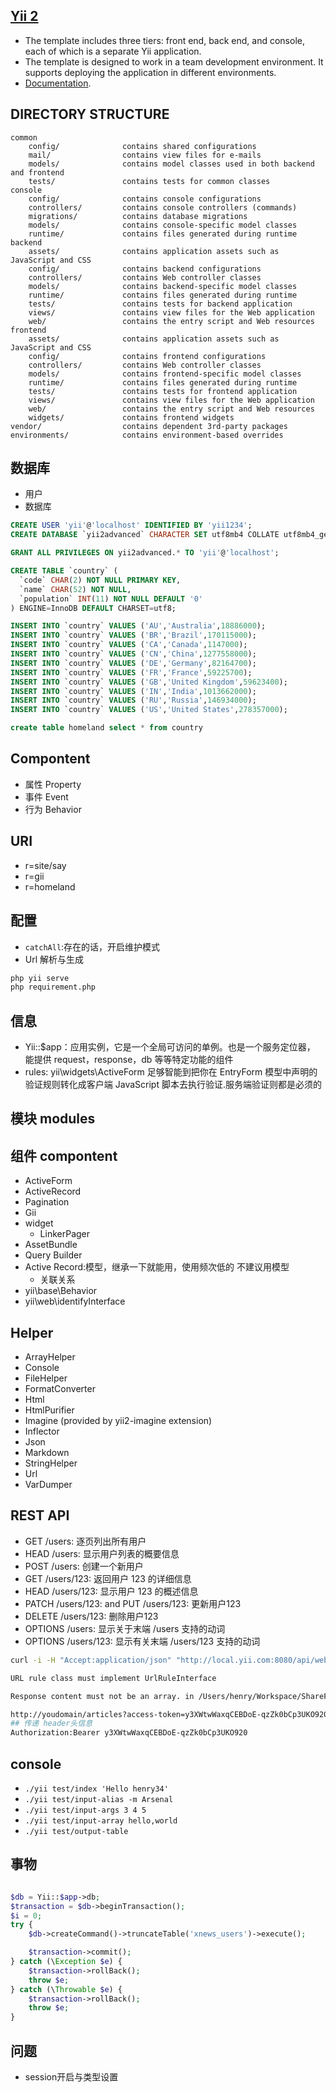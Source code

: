 ## [Yii 2](http://www.yiiframework.com/)

* The template includes three tiers: front end, back end, and console, each of which
is a separate Yii application.
* The template is designed to work in a team development environment. It supports
deploying the application in different environments.
* [Documentation](docs/guide/README.md).

DIRECTORY STRUCTURE
-------------------

```
common
    config/              contains shared configurations
    mail/                contains view files for e-mails
    models/              contains model classes used in both backend and frontend
    tests/               contains tests for common classes
console
    config/              contains console configurations
    controllers/         contains console controllers (commands)
    migrations/          contains database migrations
    models/              contains console-specific model classes
    runtime/             contains files generated during runtime
backend
    assets/              contains application assets such as JavaScript and CSS
    config/              contains backend configurations
    controllers/         contains Web controller classes
    models/              contains backend-specific model classes
    runtime/             contains files generated during runtime
    tests/               contains tests for backend application
    views/               contains view files for the Web application
    web/                 contains the entry script and Web resources
frontend
    assets/              contains application assets such as JavaScript and CSS
    config/              contains frontend configurations
    controllers/         contains Web controller classes
    models/              contains frontend-specific model classes
    runtime/             contains files generated during runtime
    tests/               contains tests for frontend application
    views/               contains view files for the Web application
    web/                 contains the entry script and Web resources
    widgets/             contains frontend widgets
vendor/                  contains dependent 3rd-party packages
environments/            contains environment-based overrides
```

## 数据库

* 用户
* 数据库

```sql
CREATE USER 'yii'@'localhost' IDENTIFIED BY 'yii1234';
CREATE DATABASE `yii2advanced` CHARACTER SET utf8mb4 COLLATE utf8mb4_general_ci

GRANT ALL PRIVILEGES ON yii2advanced.* TO 'yii'@'localhost';

CREATE TABLE `country` (
  `code` CHAR(2) NOT NULL PRIMARY KEY,
  `name` CHAR(52) NOT NULL,
  `population` INT(11) NOT NULL DEFAULT '0'
) ENGINE=InnoDB DEFAULT CHARSET=utf8;

INSERT INTO `country` VALUES ('AU','Australia',18886000);
INSERT INTO `country` VALUES ('BR','Brazil',170115000);
INSERT INTO `country` VALUES ('CA','Canada',1147000);
INSERT INTO `country` VALUES ('CN','China',1277558000);
INSERT INTO `country` VALUES ('DE','Germany',82164700);
INSERT INTO `country` VALUES ('FR','France',59225700);
INSERT INTO `country` VALUES ('GB','United Kingdom',59623400);
INSERT INTO `country` VALUES ('IN','India',1013662000);
INSERT INTO `country` VALUES ('RU','Russia',146934000);
INSERT INTO `country` VALUES ('US','United States',278357000);

create table homeland select * from country
```

## Compontent

* 属性 Property
* 事件 Event
* 行为 Behavior

## URI

* r=site/say
* r=gii
* r=homeland

## 配置

* `catchAll`:存在的话，开启维护模式
* Url 解析与生成

```sh
php yii serve
php requirement.php
```

## 信息

* Yii::$app：应用实例，它是一个全局可访问的单例。也是一个服务定位器， 能提供 request，response，db 等等特定功能的组件
* rules: yii\widgets\ActiveForm 足够智能到把你在 EntryForm 模型中声明的验证规则转化成客户端 JavaScript 脚本去执行验证.服务端验证则都是必须的

## 模块 modules

## 组件 compontent

* ActiveForm
* ActiveRecord
* Pagination
* Gii
* widget
	- LinkerPager
* AssetBundle
* Query Builder
* Active Record:模型，继承一下就能用，使用频次低的 不建议用模型
	* 关联关系
* yii\base\Behavior
* yii\web\identifyInterface

## Helper

* ArrayHelper
* Console
* FileHelper
* FormatConverter
* Html
* HtmlPurifier
* Imagine (provided by yii2-imagine extension)
* Inflector
* Json
* Markdown
* StringHelper
* Url
* VarDumper

## REST API

- GET /users: 逐页列出所有用户
- HEAD /users: 显示用户列表的概要信息
- POST /users: 创建一个新用户
- GET /users/123: 返回用户 123 的详细信息
- HEAD /users/123: 显示用户 123 的概述信息
- PATCH /users/123: and PUT /users/123: 更新用户123
- DELETE /users/123: 删除用户123
- OPTIONS /users: 显示关于末端 /users 支持的动词
- OPTIONS /users/123: 显示有关末端 /users/123 支持的动词

```sh
curl -i -H "Accept:application/json" "http://local.yii.com:8080/api/web/?user"

URL rule class must implement UrlRuleInterface

Response content must not be an array. in /Users/henry/Workspace/ShareFolder/yii_advanced/vendor/yiisoft/yii2/web/Response.php:1057

http://youdomain/articles?access-token=y3XWtwWaxqCEBDoE-qzZk0bCp3UKO920
## 传递 header头信息
Authorization:Bearer y3XWtwWaxqCEBDoE-qzZk0bCp3UKO920
```
## console

* `./yii test/index 'Hello henry34'`
* `./yii test/input-alias -m Arsenal`
* `./yii test/input-args 3 4 5`
* `./yii test/input-array hello,world`
* `./yii test/output-table`

## 事物

```php

$db = Yii::$app->db;
$transaction = $db->beginTransaction();
$i = 0;
try {
    $db->createCommand()->truncateTable('xnews_users')->execute();

    $transaction->commit();
} catch (\Exception $e) {
    $transaction->rollBack();
    throw $e;
} catch (\Throwable $e) {
    $transaction->rollBack();
    throw $e;
}
```

## 问题

* session开启与类型设置
